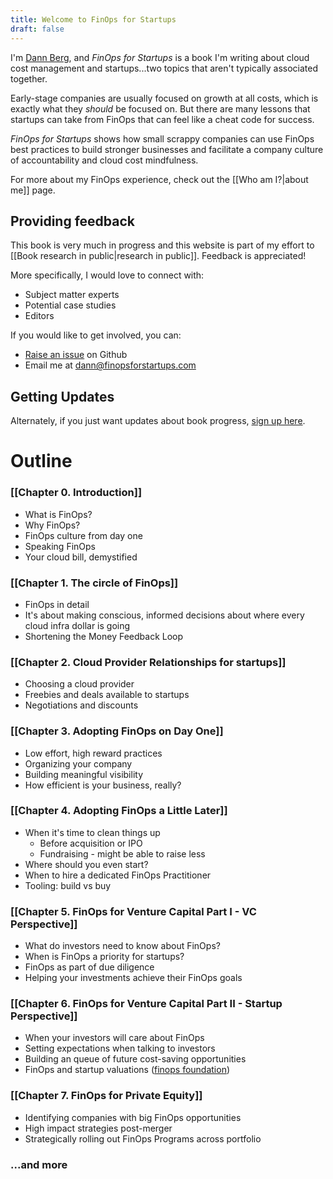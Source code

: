 ```yaml
---
title: Welcome to FinOps for Startups
draft: false
---
```

I'm [Dann Berg](https://dannb.org), and _FinOps for Startups_ is a book I'm writing about cloud cost management and startups...two topics that aren't typically associated together.

Early-stage companies are usually focused on growth at all costs, which is exactly what they _should_ be focused on. But there are many lessons that startups can take from FinOps that can feel like a cheat code for success.

_FinOps for Startups_ shows how small scrappy companies can use FinOps best practices to build stronger businesses and facilitate a company culture of accountability and cloud cost mindfulness.

For more about my FinOps experience, check out the [[Who am I?|about me]] page.
## Providing feedback
This book is very much in progress and this website is part of my effort to [[Book research in public|research in public]]. Feedback is appreciated!

More specifically, I would love to connect with:
- Subject matter experts
- Potential case studies
- Editors

If you would like to get involved, you can:
- [Raise an issue](https://github.com/dannberg/finops-for-startups) on Github
- Email me at [dann@finopsforstartups.com](mailto:dann@finopsforstartups.com)

## Getting Updates

Alternately, if you just want updates about book progress, [sign up here](https://subscribe.finopsforstartups.com).
# Outline

### [[Chapter 0. Introduction]]
- What is FinOps?
- Why FinOps?
- FinOps culture from day one
- Speaking FinOps
- Your cloud bill, demystified

### [[Chapter 1. The circle of FinOps]]
- FinOps in detail
- It's about making conscious, informed decisions about where every cloud infra dollar is going
- Shortening the Money Feedback Loop

### [[Chapter 2. Cloud Provider Relationships for startups]]
- Choosing a cloud provider
- Freebies and deals available to startups
- Negotiations and discounts

### [[Chapter 3. Adopting FinOps on Day One]]
- Low effort, high reward practices
- Organizing your company
- Building meaningful visibility
- How efficient is your business, really?

### [[Chapter 4. Adopting FinOps a Little Later]]
- When it's time to clean things up
    - Before acquisition or IPO
    - Fundraising - might be able to raise less
- Where should you even start?
- When to hire a dedicated FinOps Practitioner
- Tooling: build vs buy

### [[Chapter 5. FinOps for Venture Capital Part I - VC Perspective]]
- What do investors need to know about FinOps?
- When is FinOps a priority for startups?
- FinOps as part of due diligence
- Helping your investments achieve their FinOps goals

### [[Chapter 6. FinOps for Venture Capital Part II - Startup Perspective]]
- When your investors will care about FinOps
- Setting expectations when talking to investors
- Building an queue of future cost-saving opportunities
- FinOps and startup valuations ([finops foundation](https://www.finops.org/wg/accurate-company-valuations-using-finops/))

### [[Chapter 7. FinOps for Private Equity]]
- Identifying companies with big FinOps opportunities
- High impact strategies post-merger
- Strategically rolling out FinOps Programs across portfolio

### ...and more
